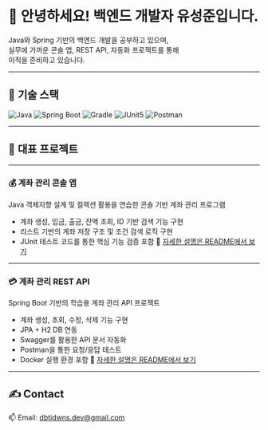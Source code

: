 # 👋 안녕하세요! 백엔드 개발자 유성준입니다.

Java와 Spring 기반의 백엔드 개발을 공부하고 있으며,  
실무에 가까운 콘솔 앱, REST API, 자동화 프로젝트를 통해  
이직을 준비하고 있습니다.

---

## 🔨 기술 스택

![Java](https://img.shields.io/badge/Java-007396?style=flat&logo=Java&logoColor=white)
![Spring Boot](https://img.shields.io/badge/Spring%20Boot-6DB33F?style=flat&logo=Spring-Boot&logoColor=white)
![Gradle](https://img.shields.io/badge/Gradle-02303A?style=flat&logo=Gradle&logoColor=white)
![JUnit5](https://img.shields.io/badge/JUnit5-25A162?style=flat&logo=JUnit5&logoColor=white)
![Postman](https://img.shields.io/badge/Postman-FF6C37?style=flat&logo=Postman&logoColor=white)

---

## 📘 대표 프로젝트

---

### 💰 계좌 관리 콘솔 앱

Java 객체지향 설계 및 컬렉션 활용을 연습한 콘솔 기반 계좌 관리 프로그램  
- 계좌 생성, 입금, 출금, 잔액 조회, ID 기반 검색 기능 구현  
- 리스트 기반의 계좌 저장 구조 및 조건 검색 로직 구현  
- JUnit 테스트 코드를 통한 핵심 기능 검증 포함
🔗 [자세한 설명은 README에서 보기](https://github.com/dev-sungjun23/account-manager-console)

---

### 💳 계좌 관리 REST API

Spring Boot 기반의 학습용 계좌 관리 API 프로젝트  
- 계좌 생성, 조회, 수정, 삭제 기능 구현
- JPA + H2 DB 연동  
- Swagger를 활용한 API 문서 자동화  
- Postman을 통한 요청/응답 테스트  
- Docker 실행 환경 포함
🔗 [자세한 설명은 README에서 보기](https://github.com/dev-sungjun23/account-manager-api/blob/main/README.md)

---

## ✍️ Contact

📫 Email: dbtjdwns.dev@gmail.com  
<!--📌 Blog: (블로그 주소 있으면)  -->
